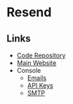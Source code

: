 # Resend

## Links

- [Code Repository](https://github.com/resend/resend-node)
- [Main Website](https://resend.com)
- Console
  - [Emails](https://resend.com/emails)
  - [API Keys](https://resend.com/api-keys)
  - [SMTP](https://resend.com/settings/smtp)

<!-- ## Tips

### Local Testing

SMTP Tester
-->
